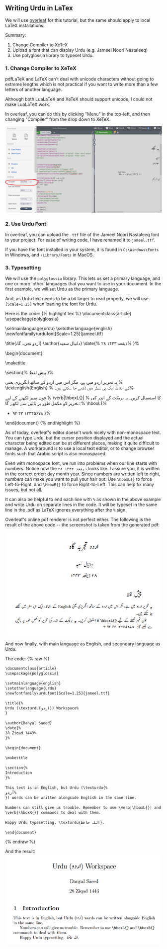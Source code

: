 ## Writing Urdu in LaTex

We will use [overleaf](https://www.overleaf.com) for this tutorial, but the same should apply to local LaTeX installations.

Summary:
1. Change Compiler to XeTeX
2. Upload a font that can display Urdu (e.g. Jameel Noori Nastaleeq)
3. Use polyglossia library to typeset Urdu.

### 1. Change Compiler to XeTeX

pdfLaTeX and LaTeX can't deal with unicode characters without going to extreme lengths which is not practical if you want to write more than a few letters of another language.

Although both LuaLaTeX and XeTeX should support unicode, I could not make LuaLaTeX work.

In overleaf, you can do this by clicking "Menu" in the top-left, and then changing "Compiler" from the drop down to XeTeX.

![Change Compiler to XeTeX](img/latex_tut/1-compiler.png)


### 2. Use Urdu Font

In overleaf, you can upload the `.ttf` file of the Jameel Noori Nastaleeq font to your project. For ease of writing code, I have renamed it to `jameel.ttf`.

If you have the font installed in your system, it is found in `C:\Windows\Fonts` in Windows, and `/Library/Fonts` in MacOS.

### 3. Typesetting

We will use the `polyglossia` library. This lets us set a primary language, and one or more 'other' languages that you want to use in your document. In the first example, we will set Urdu as the primary language.

And, as Urdu text needs to be a bit larger to read properly, we will use `[Scale=1.25]` when loading the font for Urdu.

Here is the code:
{% highlight tex %}
\documentclass{article}
\usepackage{polyglossia}

\setmainlanguage{urdu}
\setotherlanguage{english}
\newfontfamily\urdufont[Scale=1.25]{jameel.ttf}

\title{اردو تجربہ گاہ}
\author{دانیال سعید}
\date{%
۲۸ ذیقعد ۱۴۴۳%
}%

\begin{document}

\maketitle

\section{%
پیش لفظ
}%

یہ تحریر اردو میں ہے، مگر اس میں اردو کے ساتھ انگریزی  یعنی %
\textenglish{English} %
کے الفاظ، ایک ہی سطر میں لکھے جا سکتے ہیں۔%

فون نمبر لکھنے کے لیے %
\verb|\hboxL{}| %
کا استعمال کریں۔ یہ بریکٹ کے اندر کی تحریر کو مکمل طور پر بائیں سے لکھے گا: %
\hboxL{%
+ ۹۲ ۴۲ ۱۲۳۴۵۶۷۸
}%

\end{document}
{% endhighlight %}

As of today, overleaf's editor doesn't work nicely with non-monospace text. You can type Urdu, but the cursor position displayed and the actual character being edited can be at different places, making it quite difficult to manage. A workaround is to use a local text editor, or to change browser fonts such that Arabic script is also monospaced.

Even with monospace font, we run into problems when our line starts with numbers. Notice how the `۲۸ ذیقعد ۱۴۴۳` looks like. I assure you, it is written in the correct order: day month year. Since numbers are written left to right, numbers can make you want to pull your hair out. Use `\hboxL{}` to force Left-to-Right, and `\hboxR{}` to force Right-to-Left. This can help fix many issues, but not all.

It can also be helpful to end each line with `%` as shown in the above example and write Urdu on separate lines in the code. It will be typeset in the same line in the .pdf as LaTeX ignores everything after the `%` sign.

Overleaf's online pdf renderer is not perfect either. The following is the result of the above code -- the screenshot is taken from the generated pdf:

![Result with main language set as Urdu](img/latex_tut/2-result_urdu.png)

And now finally, with main language as English, and secondary language as Urdu.

The code:
{% raw %}
```
\documentclass{article}
\usepackage{polyglossia}

\setmainlanguage{english}
\setotherlanguage{urdu}
\newfontfamily\urdufont[Scale=1.25]{jameel.ttf}

\title{%
Urdu (\texturdu{اردو}) Workspace%
}

\author{Danyal Saeed}
\date{%
28 Ziqad 1443%
}%

\begin{document}

\maketitle

\section{%
Introduction
}%

This text is in English, but Urdu (\texturdu{%
اُردو%
}) words can be written alongside English in the same line.

Numbers can still give us trouble. Remember to use \verb|\hboxL{}| and \verb|\hboxR{}| commands to deal with them.

Happy Urdu typesetting. \texturdu{اللہ حافظ}.

\end{document}
```
{% endraw %}

And the result:
![Result with main language set as English](img/latex_tut/2-result_english.png)
